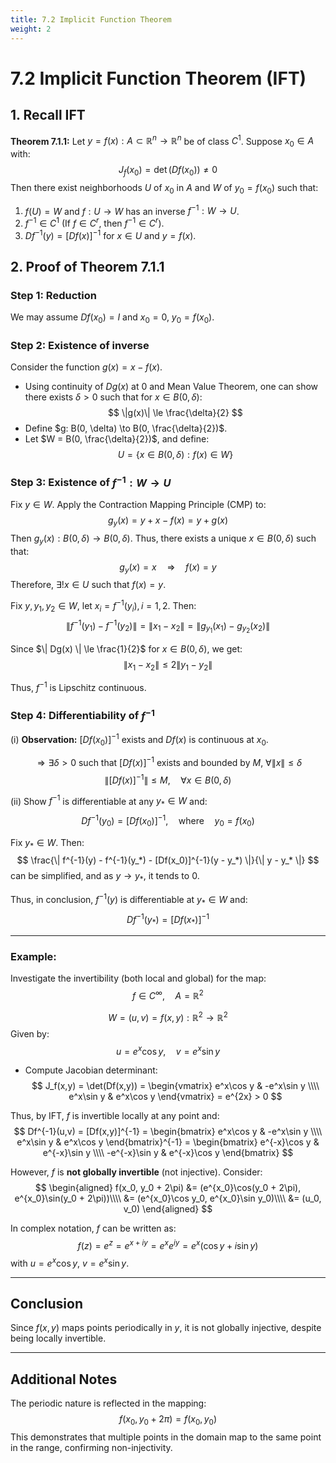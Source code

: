 ```yaml
---
title: 7.2 Implicit Function Theorem
weight: 2
---
```


# 7.2 Implicit Function Theorem (IFT)

## 1. Recall IFT

**Theorem 7.1.1:** Let $y = f(x): A \subset \mathbb{R}^n \to \mathbb{R}^n$ be of class $C^1$. Suppose $x_0 \in A$ with:
$$
J_f(x_0) = \det(Df(x_0)) \ne 0
$$
Then there exist neighborhoods $U$ of $x_0$ in $A$ and $W$ of $y_0 = f(x_0)$ such that:

1. $f(U) = W$ and $f: U \to W$ has an inverse $f^{-1}: W \to U$.
2. $f^{-1} \in C^1$ (If $f \in C^r$, then $f^{-1} \in C^r$).
3. $Df^{-1}(y) = [Df(x)]^{-1}$ for $x \in U$ and $y = f(x)$.

## 2. Proof of Theorem 7.1.1

### Step 1: Reduction
We may assume $Df(x_0) = I$ and $x_0 = 0$, $y_0 = f(x_0)$.

### Step 2: Existence of inverse
Consider the function $g(x) = x - f(x)$.

- Using continuity of $Dg(x)$ at $0$ and Mean Value Theorem, one can show there exists $\delta > 0$ such that for $x \in B(0, \delta)$:
$$
\|g(x)\| \le \frac{\delta}{2}
$$
- Define $g: B(0, \delta) \to B(0, \frac{\delta}{2})$.
- Let $W = B(0, \frac{\delta}{2})$, and define:
$$
U = \{ x \in B(0, \delta): f(x) \in W \}
$$

### Step 3: Existence of $f^{-1}: W \to U$

Fix $y \in W$. Apply the Contraction Mapping Principle (CMP) to:
$$
g_y(x) = y + x - f(x) = y + g(x)
$$
Then $g_y(x): B(0, \delta) \to B(0, \delta)$. Thus, there exists a unique $x \in B(0, \delta)$ such that:
$$
g_y(x) = x \quad \Longrightarrow \quad f(x) = y
$$
Therefore, $\exists! x \in U$ such that $f(x) = y$.

Fix $y, y_1, y_2 \in W$, let $x_i = f^{-1}(y_i), i = 1,2$. Then:
$$
\| f^{-1}(y_1) - f^{-1}(y_2) \| = \| x_1 - x_2 \|
= \| g_{y_1}(x_1) - g_{y_2}(x_2) \|
$$

Since $\| Dg(x) \| \le \frac{1}{2}$ for $x \in B(0, \delta)$, we get:
$$
\| x_1 - x_2 \| \le 2 \| y_1 - y_2 \|
$$

Thus, $f^{-1}$ is Lipschitz continuous.


### Step 4: Differentiability of $f^{-1}$

(i) **Observation:** $[Df(x_0)]^{-1}$ exists and $Df(x)$ is continuous at $x_0$.

$$ \Rightarrow \exists \delta > 0 \text{ such that } [Df(x)]^{-1} \text{ exists and bounded by } M \text{, } \forall \|x\| \leq \delta $$
$$ \| [Df(x)]^{-1} \| \leq M, \quad \forall x \in B(0, \delta) $$

(ii) Show $f^{-1}$ is differentiable at any $y_* \in W$ and:
$$
Df^{-1}(y_0) = [Df(x_0)]^{-1}, \quad \text{where} \quad y_0 = f(x_0)
$$

Fix $y_* \in W$. Then:
$$
\frac{\| f^{-1}(y) - f^{-1}(y_*) - [Df(x_0)]^{-1}(y - y_*) \|}{\| y - y_* \|}
$$
can be simplified, and as $y \to y_*$, it tends to $0$.

Thus, in conclusion, $f^{-1}(y)$ is differentiable at $y_* \in W$ and:
$$
Df^{-1}(y_*) = [Df(x_*)]^{-1}
$$

---

### Example:
Investigate the invertibility (both local and global) for the map:
$$f \in C^\infty, \quad A = \mathbb{R}^2$$

$$W = (u,v) = f(x,y): \mathbb{R}^2 \to \mathbb{R}^2$$
Given by:
$$
u = e^x\cos y, \quad v = e^x\sin y$$

- Compute Jacobian determinant:
$$
J_f(x,y) = \det(Df(x,y)) =
\begin{vmatrix}
e^x\cos y & -e^x\sin y \\\\
e^x\sin y & e^x\cos y
\end{vmatrix}
= e^{2x} > 0
$$

Thus, by IFT, $f$ is invertible locally at any point and:
$$
Df^{-1}(u,v) = [Df(x,y)]^{-1} =
\begin{bmatrix}
e^x\cos y & -e^x\sin y \\\\
e^x\sin y & e^x\cos y
\end{bmatrix}^{-1}
= \begin{bmatrix}
e^{-x}\cos y & e^{-x}\sin y \\\\
-e^{-x}\sin y & e^{-x}\cos y
\end{bmatrix}
$$

However, $f$ is **not globally invertible** (not injective). Consider:
$$
\begin{aligned}
f(x_0, y_0 + 2\pi) &= (e^{x_0}\cos(y_0 + 2\pi), e^{x_0}\sin(y_0 + 2\pi))\\\\
&= (e^{x_0}\cos y_0, e^{x_0}\sin y_0)\\\\
&= (u_0, v_0)
\end{aligned}
$$

In complex notation, $f$ can be written as:
$$
f(z) = e^z = e^{x+iy} = e^x e^{iy} = e^x(\cos y + i \sin y)
$$
with $u = e^x \cos y$, $v = e^x \sin y$.

---

## Conclusion
Since $f(x, y)$ maps points periodically in $y$, it is not globally injective, despite being locally invertible.

---

## Additional Notes
The periodic nature is reflected in the mapping:
$$f(x_0, y_0 + 2\pi) = f(x_0, y_0)$$
This demonstrates that multiple points in the domain map to the same point in the range, confirming non-injectivity.






